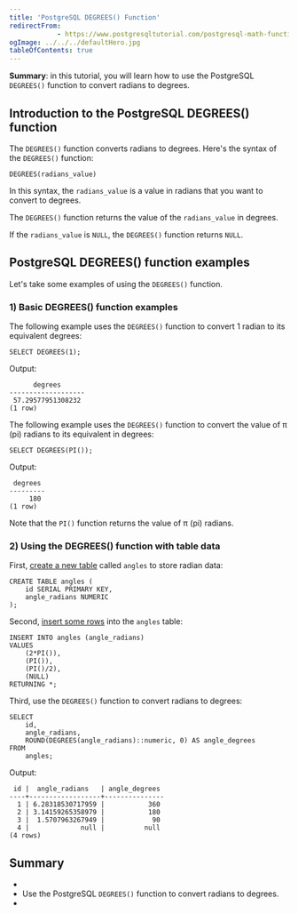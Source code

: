 ```yaml
---
title: 'PostgreSQL DEGREES() Function'
redirectFrom: 
            - https://www.postgresqltutorial.com/postgresql-math-functions/postgresql-degrees/
ogImage: ../../../defaultHero.jpg
tableOfContents: true
---
```



**Summary**: in this tutorial, you will learn how to use the PostgreSQL `DEGREES()` function to convert radians to degrees.





## Introduction to the PostgreSQL DEGREES() function





The `DEGREES()` function converts radians to degrees. Here's the syntax of the `DEGREES()` function:





```
DEGREES(radians_value)
```





In this syntax, the `radians_value` is a value in radians that you want to convert to degrees.





The `DEGREES()` function returns the value of the `radians_value` in degrees.





If the `radians_value` is `NULL`, the `DEGREES()` function returns `NULL`.





## PostgreSQL DEGREES() function examples





Let's take some examples of using the `DEGREES()` function.





### 1) Basic DEGREES() function examples





The following example uses the `DEGREES()` function to convert 1 radian to its equivalent degrees:





```
SELECT DEGREES(1);
```





Output:





```
      degrees
-------------------
 57.29577951308232
(1 row)
```





The following example uses the `DEGREES()` function to convert the value of π (pi) radians to its equivalent in degrees:





```
SELECT DEGREES(PI());
```





Output:





```
 degrees
---------
     180
(1 row)
```





Note that the `PI()` function returns the value of π (pi) radians.





### 2) Using the DEGREES() function with table data





First, [create a new table](https://www.postgresqltutorial.com/postgresql-tutorial/postgresql-create-table/) called `angles` to store radian data:





```
CREATE TABLE angles (
    id SERIAL PRIMARY KEY,
    angle_radians NUMERIC
);
```





Second, [insert some rows](https://www.postgresqltutorial.com/postgresql-tutorial/postgresql-insert/) into the `angles` table:





```
INSERT INTO angles (angle_radians)
VALUES
    (2*PI()),
    (PI()),
    (PI()/2),
    (NULL)
RETURNING *;
```





Third, use the `DEGREES()` function to convert radians to degrees:





```
SELECT
    id,
    angle_radians,
    ROUND(DEGREES(angle_radians)::numeric, 0) AS angle_degrees
FROM
    angles;
```





Output:





```
 id |  angle_radians   | angle_degrees
----+------------------+---------------
  1 | 6.28318530717959 |           360
  2 | 3.14159265358979 |           180
  3 |  1.5707963267949 |            90
  4 |             null |          null
(4 rows)
```





## Summary





- 
- Use the PostgreSQL `DEGREES()` function to convert radians to degrees.
- 


